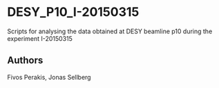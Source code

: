 # DESY_P10_I-20150315
Scripts for analysing the data obtained at DESY beamline p10 during the experiment I-20150315

Authors
-------

Fivos Perakis, Jonas Sellberg
